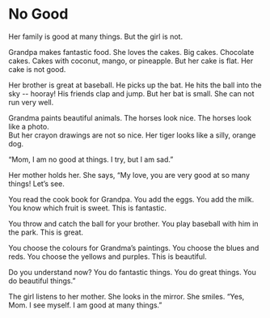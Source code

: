 # No Good

Her family is good at many things. But the girl is not. 

Grandpa makes fantastic food. 
She loves the cakes. 
Big cakes. 
Chocolate cakes. 
Cakes with coconut, mango, or pineapple. 
But her cake is flat. Her cake is not good.

Her brother is great at baseball. 
He picks up the bat. 
He hits the ball into the sky -- hooray! 
His friends clap and jump. 
But her bat is small. She can not run very well. 

Grandma paints beautiful animals. 
The horses look nice. 
The horses look like a photo.  
But her crayon drawings are not so nice. Her tiger looks like a silly, orange dog.

“Mom, I am no good at things. I try, but I am sad.”

Her mother holds her. She says, “My love, you are very good at so many things! Let’s see.

You read the cook book for Grandpa. 
You add the eggs. 
You add the milk. 
You know which fruit is sweet. 
This is fantastic.

You throw and catch the ball for your brother. 
You play baseball with him in the park. 
This is great.

You choose the colours for Grandma’s paintings. 
You choose the blues and reds. 
You choose the yellows and purples. 
This is beautiful.

Do you understand now? 
You do fantastic things. 
You do great things. 
You do beautiful things.”

The girl listens to her mother. 
She looks in the mirror. 
She smiles. 
“Yes, Mom. I see myself. I am good at many things.”
